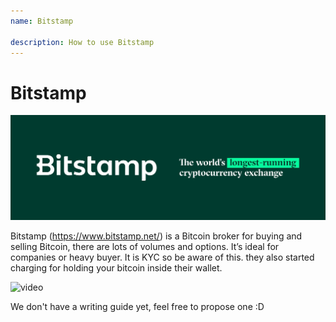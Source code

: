 ```yaml
---
name: Bitstamp

description: How to use Bitstamp
---
```


# Bitstamp

![cover](assets/cover.jpeg)

Bitstamp (https://www.bitstamp.net/) is a Bitcoin broker for buying and selling Bitcoin, there are lots of volumes and options. It’s ideal for companies or heavy buyer. It is KYC so be aware of this. they also started charging for holding your bitcoin inside their wallet.

![video](https://youtu.be/enL6T9J-LnQ)

We don't have a writing guide yet, feel free to propose one :D
